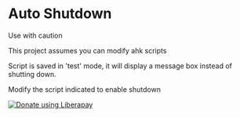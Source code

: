 # Auto Shutdown
Use with caution

This project assumes you can modify ahk scripts

Script is saved in 'test' mode, it will display a message box instead of shutting down.

Modify the script indicated to enable shutdown


<noscript><a href="https://liberapay.com/noredact/donate"><img alt="Donate using Liberapay" src="https://liberapay.com/assets/widgets/donate.svg"></a></noscript>
